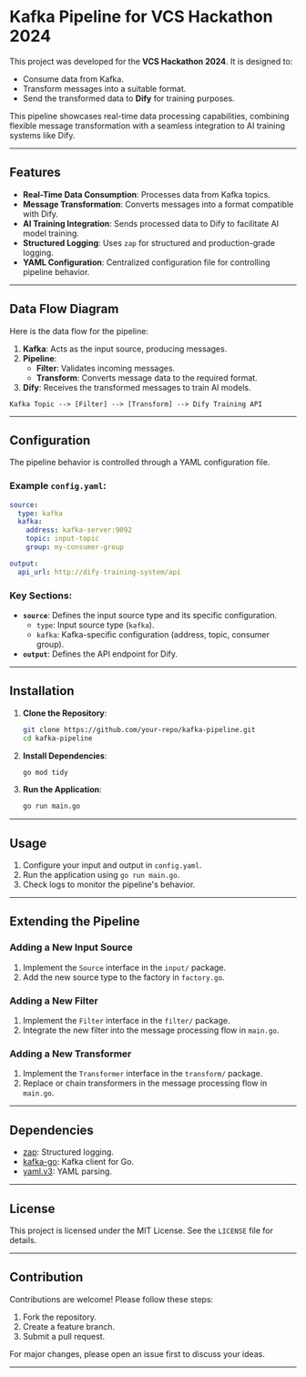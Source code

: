 # Kafka Pipeline for VCS Hackathon 2024

This project was developed for the **VCS Hackathon 2024**. It is designed to:
- Consume data from Kafka.
- Transform messages into a suitable format.
- Send the transformed data to **Dify** for training purposes.

This pipeline showcases real-time data processing capabilities, combining flexible message transformation with a seamless integration to AI training systems like Dify.

---

## Features

- **Real-Time Data Consumption**: Processes data from Kafka topics.
- **Message Transformation**: Converts messages into a format compatible with Dify.
- **AI Training Integration**: Sends processed data to Dify to facilitate AI model training.
- **Structured Logging**: Uses `zap` for structured and production-grade logging.
- **YAML Configuration**: Centralized configuration file for controlling pipeline behavior.

---

## Data Flow Diagram

Here is the data flow for the pipeline:

1. **Kafka**: Acts as the input source, producing messages.
2. **Pipeline**:
   - **Filter**: Validates incoming messages.
   - **Transform**: Converts message data to the required format.
3. **Dify**: Receives the transformed messages to train AI models.

```
Kafka Topic --> [Filter] --> [Transform] --> Dify Training API
```

---

## Configuration

The pipeline behavior is controlled through a YAML configuration file.

### Example `config.yaml`:
```yaml
source:
  type: kafka
  kafka:
    address: kafka-server:9092
    topic: input-topic
    group: my-consumer-group

output:
  api_url: http://dify-training-system/api
```

### Key Sections:
- **`source`**: Defines the input source type and its specific configuration.
  - `type`: Input source type (`kafka`).
  - `kafka`: Kafka-specific configuration (address, topic, consumer group).
- **`output`**: Defines the API endpoint for Dify.

---

## Installation

1. **Clone the Repository**:
   ```bash
   git clone https://github.com/your-repo/kafka-pipeline.git
   cd kafka-pipeline
   ```

2. **Install Dependencies**:
   ```bash
   go mod tidy
   ```

3. **Run the Application**:
   ```bash
   go run main.go
   ```

---

## Usage

1. Configure your input and output in `config.yaml`.
2. Run the application using `go run main.go`.
3. Check logs to monitor the pipeline's behavior.

---

## Extending the Pipeline

### Adding a New Input Source
1. Implement the `Source` interface in the `input/` package.
2. Add the new source type to the factory in `factory.go`.

### Adding a New Filter
1. Implement the `Filter` interface in the `filter/` package.
2. Integrate the new filter into the message processing flow in `main.go`.

### Adding a New Transformer
1. Implement the `Transformer` interface in the `transform/` package.
2. Replace or chain transformers in the message processing flow in `main.go`.

---

## Dependencies

- [zap](https://github.com/uber-go/zap): Structured logging.
- [kafka-go](https://github.com/segmentio/kafka-go): Kafka client for Go.
- [yaml.v3](https://pkg.go.dev/gopkg.in/yaml.v3): YAML parsing.

---

## License

This project is licensed under the MIT License. See the `LICENSE` file for details.

---

## Contribution

Contributions are welcome! Please follow these steps:
1. Fork the repository.
2. Create a feature branch.
3. Submit a pull request.

For major changes, please open an issue first to discuss your ideas.

---

